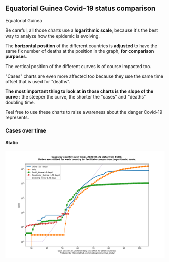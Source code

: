 ## Equatorial Guinea Covid-19 status comparison 

Equatorial Guinea



Be careful, all those charts use a **logarithmic scale**, because it's the best way to analyze how the epidemic is evolving.
 
The **horizontal position** of the different countries is **adjusted** to have the same fix number of deaths at the position in the graph, **for comparison purposes**.

The vertical position of the different curves is of course impacted too.

"Cases" charts are even more affected too because they use the same time offset that is used for "deaths".

**The most important thing to look at in those charts is the slope of the curve** : the steeper the curve, the shorter the "cases" and "deaths" doubling time.

Feel free to use these charts to raise awareness about the danger Covid-19 represents. 


 
### Cases over time
 
#### Static
![Equatorial Guinea covid-19 cases static chart](https://raw.githubusercontent.com/madlag/coronavirus_study/master/notebooks/graphs/2020-04-22/countries/Equatorial_Guinea/2020-04-22_Equatorial_Guinea_cases.png "Equatorial Guinea covid-19 cases static chart")   

